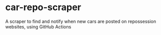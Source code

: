# car-repo-scraper
A scraper to find and notify when new cars are posted on repossession websites, using GitHub Actions
